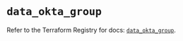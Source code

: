 # `data_okta_group`

Refer to the Terraform Registry for docs: [`data_okta_group`](https://registry.terraform.io/providers/okta/okta/4.17.0/docs/data-sources/group).

